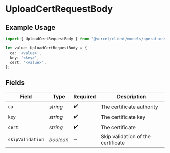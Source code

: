 # UploadCertRequestBody

## Example Usage

```typescript
import { UploadCertRequestBody } from '@vercel/client/models/operations';

let value: UploadCertRequestBody = {
  ca: '<value>',
  key: '<key>',
  cert: '<value>',
};
```

## Fields

| Field            | Type      | Required           | Description                        |
| ---------------- | --------- | ------------------ | ---------------------------------- |
| `ca`             | _string_  | :heavy_check_mark: | The certificate authority          |
| `key`            | _string_  | :heavy_check_mark: | The certificate key                |
| `cert`           | _string_  | :heavy_check_mark: | The certificate                    |
| `skipValidation` | _boolean_ | :heavy_minus_sign: | Skip validation of the certificate |
